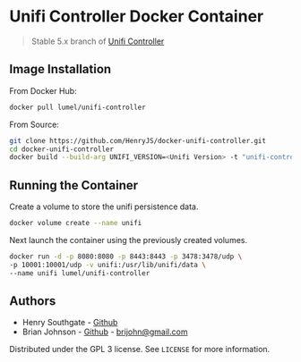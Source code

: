 # Unifi Controller Docker Container
> Stable 5.x branch of [Unifi Controller](https://www.ubnt.com/download/unifi/)

## Image Installation

From Docker Hub:

```sh
docker pull lumel/unifi-controller
```
From Source:

```sh
git clone https://github.com/HenryJS/docker-unifi-controller.git
cd docker-unifi-controller
docker build --build-arg UNIFI_VERSION=<Unifi Version> -t "unifi-controller:latest" --rm --no-cache .
```


## Running the Container

Create a volume to store the unifi persistence data.

```sh
docker volume create --name unifi
```

Next launch the container using the previously created volumes.

```sh
docker run -d -p 8080:8080 -p 8443:8443 -p 3478:3478/udp \
-p 10001:10001/udp -v unifi:/usr/lib/unifi/data \
--name unifi lumel/unifi-controller
```


## Authors
- Henry Southgate - [Github](https://github.com/HenryJS/)
- Brian Johnson - [Github](https://github.com/brijohn/) - brijohn@gmail.com

Distributed under the GPL 3 license. See ``LICENSE`` for more information.
